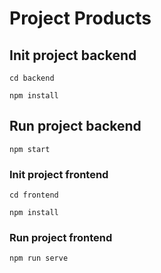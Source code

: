 # Project Products

## Init project backend
```
cd backend
```
```
npm install
```

## Run project backend
```
npm start
```


### Init project frontend
```
cd frontend
```
```
npm install
```

### Run project frontend
```
npm run serve
```
